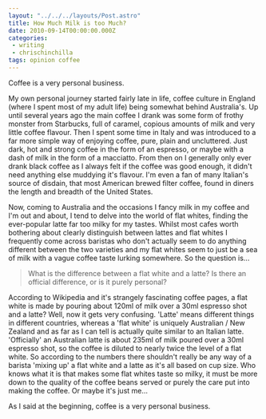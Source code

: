 ```yaml
---
layout: "../../../layouts/Post.astro"
title: How Much Milk is too Much?
date: 2010-09-14T00:00:00.000Z
categories:
 - writing
 - chrischinchilla
tags: opinion coffee
---
```


Coffee is a very personal business.

My own personal journey started fairly late in life, coffee culture in England (where I spent most of my adult life) being somewhat behind Australia's. Up until several years ago the main coffee I drank was some form of frothy monster from Starbucks, full of caramel, copious amounts of milk and very little coffee flavour. Then I spent some time in Italy and was introduced to a far more simple way of enjoying coffee, pure, plain and uncluttered. Just dark, hot and strong coffee in the form of an espresso, or maybe with a dash of milk in the form of a macciatto. From then on I generally only ever drank black coffee as I always felt if the coffee was good enough, it didn't need anything else muddying it's flavour. I'm even a fan of many Italian's source of disdain, that most American brewed filter coffee, found in diners the length and breadth of the United States.

Now, coming to Australia and the occasions I fancy milk in my coffee and I'm out and about, I tend to delve into the world of flat whites, finding the ever-popular latte far too milky for my tastes. Whilst most cafes worth bothering about clearly distinguish between lattes and flat whites I frequently come across baristas who don't actually seem to do anything different between the two varieties and my flat whites seem to just be a sea of milk with a vague coffee taste lurking somewhere. So the question is...

> What is the difference between a flat white and a latte? Is there an official difference, or is it purely personal?

According to Wikipedia and it's strangely fascinating coffee pages, a flat white is made by pouring about 120ml of milk over a 30ml espresso shot and a latte? Well, now it gets very confusing. 'Latte' means different things in different countries, whereas a 'flat white' is uniquely Australian / New Zealand and as far as I can tell is actually quite similar to an Italian latte. 'Officially' an Australian latte is about 235ml of milk poured over a 30ml espresso shot, so the coffee is diluted to nearly twice the level of a flat white. So according to the numbers there shouldn't really be any way of a barista 'mixing up' a flat white and a latte as it's all based on cup size. Who knows what it is that makes some flat whites taste so milky, it must be more down to the quality of the coffee beans served or purely the care put into making the coffee. Or maybe it's just me...

As I said at the  beginning, coffee is a very personal business.
